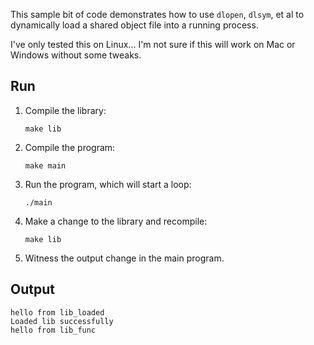 This sample bit of code demonstrates how to use `dlopen`, `dlsym`, et al to dynamically load
a shared object file into a running process.

I've only tested this on Linux... I'm not sure if this will work on Mac or Windows without some tweaks.

## Run

1. Compile the library:

   ```
   make lib
   ```

2. Compile the program:

   ```
   make main
   ```

3. Run the program, which will start a loop:

   ```
   ./main
   ```

4. Make a change to the library and recompile:

   ```
   make lib
   ```

5. Witness the output change in the main program.


## Output

```
hello from lib_loaded
Loaded lib successfully
hello from lib_func
```
